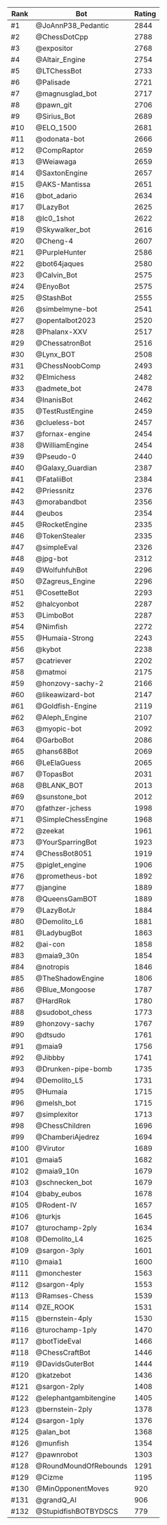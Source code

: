 Rank|Bot|Rating
---|---|---
#1|@JoAnnP38_Pedantic|2844
#2|@ChessDotCpp|2788
#3|@expositor|2768
#4|@Altair_Engine|2754
#5|@LTChessBot|2733
#6|@Palisade|2721
#7|@magnusglad_bot|2717
#8|@pawn_git|2706
#9|@Sirius_Bot|2689
#10|@ELO_1500|2681
#11|@odonata-bot|2666
#12|@CompRaptor|2659
#13|@Weiawaga|2659
#14|@SaxtonEngine|2657
#15|@AKS-Mantissa|2651
#16|@bot_adario|2634
#17|@LazyBot|2625
#18|@lc0_1shot|2622
#19|@Skywalker_bot|2616
#20|@Cheng-4|2607
#21|@PurpleHunter|2586
#22|@bot64jaques|2580
#23|@Calvin_Bot|2575
#24|@EnyoBot|2575
#25|@StashBot|2555
#26|@simbelmyne-bot|2541
#27|@opentalbot2023|2520
#28|@Phalanx-XXV|2517
#29|@ChessatronBot|2516
#30|@Lynx_BOT|2508
#31|@ChessNoobComp|2493
#32|@Elmichess|2482
#33|@admete_bot|2478
#34|@InanisBot|2462
#35|@TestRustEngine|2459
#36|@clueless-bot|2457
#37|@fornax-engine|2454
#38|@WilliamEngine|2454
#39|@Pseudo-0|2440
#40|@Galaxy_Guardian|2387
#41|@FataliiBot|2384
#42|@Priessnitz|2376
#43|@morabandbot|2356
#44|@eubos|2354
#45|@RocketEngine|2335
#46|@TokenStealer|2335
#47|@simpleEval|2326
#48|@jpg-bot|2312
#49|@WolfuhfuhBot|2296
#50|@Zagreus_Engine|2296
#51|@CosetteBot|2293
#52|@halcyonbot|2287
#53|@LimboBot|2287
#54|@Nimfish|2272
#55|@Humaia-Strong|2243
#56|@kybot|2238
#57|@catriever|2202
#58|@matmoi|2175
#59|@honzovy-sachy-2|2166
#60|@likeawizard-bot|2147
#61|@Goldfish-Engine|2119
#62|@Aleph_Engine|2107
#63|@myopic-bot|2092
#64|@GarboBot|2086
#65|@hans68Bot|2069
#66|@LeElaGuess|2065
#67|@TopasBot|2031
#68|@BLANK_BOT|2013
#69|@sunstone_bot|2012
#70|@fathzer-jchess|1998
#71|@SimpleChessEngine|1968
#72|@zeekat|1961
#73|@YourSparringBot|1923
#74|@ChessBot8051|1919
#75|@piglet_engine|1906
#76|@prometheus-bot|1892
#77|@jangine|1889
#78|@QueensGamBOT|1889
#79|@LazyBotJr|1884
#80|@Demolito_L6|1881
#81|@LadybugBot|1863
#82|@ai-con|1858
#83|@maia9_30n|1854
#84|@notropis|1846
#85|@TheShadowEngine|1806
#86|@Blue_Mongoose|1787
#87|@HardRok|1780
#88|@sudobot_chess|1773
#89|@honzovy-sachy|1767
#90|@dtsudo|1761
#91|@maia9|1756
#92|@Jibbby|1741
#93|@Drunken-pipe-bomb|1735
#94|@Demolito_L5|1731
#95|@Humaia|1715
#96|@melsh_bot|1715
#97|@simplexitor|1713
#98|@ChessChildren|1696
#99|@ChamberiAjedrez|1694
#100|@Virutor|1689
#101|@maia5|1682
#102|@maia9_10n|1679
#103|@schnecken_bot|1679
#104|@baby_eubos|1678
#105|@Rodent-IV|1657
#106|@turkjs|1645
#107|@turochamp-2ply|1634
#108|@Demolito_L4|1625
#109|@sargon-3ply|1601
#110|@maia1|1600
#111|@monchester|1563
#112|@sargon-4ply|1553
#113|@Ramses-Chess|1539
#114|@ZE_ROOK|1531
#115|@bernstein-4ply|1530
#116|@turochamp-1ply|1470
#117|@botTideEval|1466
#118|@ChessCraftBot|1446
#119|@DavidsGuterBot|1444
#120|@katzebot|1436
#121|@sargon-2ply|1408
#122|@elephantgambitengine|1405
#123|@bernstein-2ply|1378
#124|@sargon-1ply|1376
#125|@alan_bot|1368
#126|@munfish|1354
#127|@pawnrobot|1303
#128|@RoundMoundOfRebounds|1291
#129|@Cizme|1195
#130|@MinOpponentMoves|920
#131|@grandQ_AI|906
#132|@StupidfishBOTBYDSCS|779
